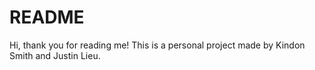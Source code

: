 # README 
Hi, thank you for reading me! This is a personal project made by Kindon Smith and Justin Lieu.
